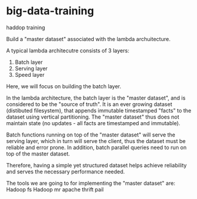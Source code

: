 # big-data-training
haddop training

Build a "master dataset" associated with the lambda archuitecture.  

A typical lambda  architecutre consists of 3 layers:
1. Batch layer
2. Serving layer
3. Speed layer

Here, we will focus on building the batch layer.

In the lambda architecture, the batch layer is the "master dataset", and is considered to be the "source of truth".  It is an ever growing dataset (distibuted filesystem), that appends immutable timestamped "facts" to the dataset using vertical partitioning.  The "master dataset" thus does not maintain state (no updates - all facts are timestamped and immutable).

Batch functions running on top of the "master dataset" will serve the serving layer, which in turn will serve the client, thus the dataset must be reliable and error prone.  In addition, batch parallel queries need to run on top of the master dataset.

Therefore, having a simple yet structured dataset helps achieve reliability and serves the necessary performance needed.

The tools we are going to for implementing the "master dataset" are:
Hadoop fs 
Hadoop mr
apache thrift
pail

